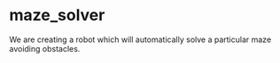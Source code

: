 # maze_solver
We are creating a robot which will automatically solve a particular maze avoiding obstacles.

